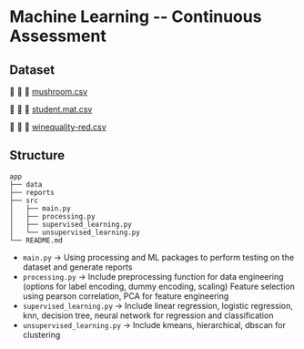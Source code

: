 # Machine Learning -- Continuous Assessment

## Dataset
:mushroom: :mushroom: :mushroom: [mushroom.csv](https://archive.ics.uci.edu/ml/datasets/Mushroom)

:book: :book: :book: [student.mat.csv](https://archive.ics.uci.edu/ml/datasets/Student+Performance#)

:wine_glass: :wine_glass: :wine_glass: [winequality-red.csv](https://archive.ics.uci.edu/ml/datasets/Wine+Quality)

## Structure
```
app
├── data
├── reports
├── src
│   ├── main.py
│   ├── processing.py
│   ├── supervised_learning.py
│   └── unsupervised_learning.py
└── README.md
```

- `main.py` -> Using processing and ML packages to perform testing on the dataset and generate reports
- `processing.py` -> Include preprocessing function for data engineering (options for label encoding, dummy encoding, scaling)
                 Feature selection using pearson correlation, PCA for feature engineering
- `supervised_learning.py` -> Include linear regression, logistic regression, knn, decision tree, neural network 
                          for regression and classification
- `unsupervised_learning.py` -> Include kmeans, hierarchical, dbscan for clustering